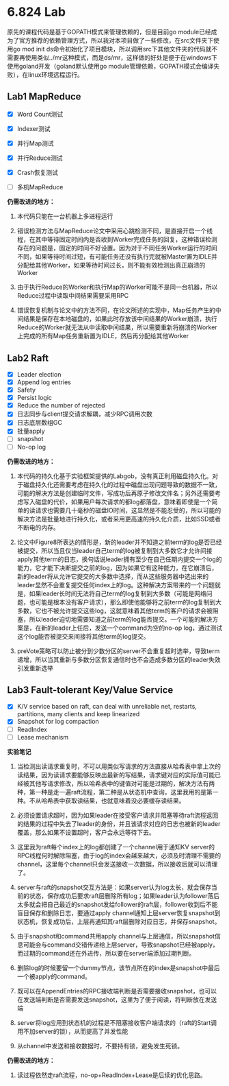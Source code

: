 # 6.824 Lab

原先的课程代码是基于GOPATH模式来管理依赖的，但是目前go module已经成为了官方推荐的依赖管理方式，所以我对本项目做了一些修改，在src文件夹下使用go mod init ds命令初始化了项目模块，所以调用src下其他文件夹的代码就不需要再使用类似../mr这种模式，而是ds/mr，这样做的好处是便于在windows下使用goland开发（goland默认使用go module管理依赖，GOPATH模式会编译失败），在linux环境远程运行。

## Lab1 MapReduce

- [x] Word Count测试
- [x] Indexer测试
- [x] 并行Map测试
- [x] 并行Reduce测试
- [x] Crash恢复测试
- [ ] 多机MapReduce



**仍需改进的地方：**

1. 本代码只能在一台机器上多进程运行

2. 错误检测方法与MapReduce论文中采用心跳检测不同，是直接开启一个线程，在其中等待固定时间内是否收到Worker完成任务的回复，这种错误检测存在的问题是，固定的时间不好设置。因为对于不同任务Worker运行的时间不同，如果等待时间过短，有可能任务还没有执行完就被Master置为IDLE并分配给其他Worker，如果等待时间过长，则不能有效检测出真正崩溃的Worker

3. 由于执行Reduce的Worker和执行Map的Worker可能不是同一台机器，所以Reduce过程中读取中间结果需要采用RPC

4. 错误恢复机制与论文中的方法不同，在论文所述的实现中，Map任务产生的中间结果是保存在本地磁盘的，如果此时存放该中间结果的Worker崩溃，执行Reduce的Worker就无法从中读取中间结果，所以需要重新将崩溃的Worker上完成的所有Map任务重新置为IDLE，然后再分配给其他Worker

## Lab2 Raft

- [x] Leader election
- [x] Append log entries
- [x] Safety
- [x] Persist logic
- [x] Reduce the number of rejected
- [x] 日志同步与client提交请求解耦，减少RPC调用次数
- [x] 日志底层数组GC
- [x] 批量apply
- [ ] snapshot
- [ ] No-op log

**仍需改进的地方：**

1. 本代码的持久化基于实验框架提供的Labgob，没有真正利用磁盘持久化。对于磁盘持久化还需要考虑在持久化的过程中磁盘出现问题导致的数据不一致，可能的解决方法是创建临时文件，写成功后再原子修改文件名；另外还需要考虑写入磁盘的代价，如果用户每次请求的都log都落盘，意味着即使是一个简单的读请求也需要几十毫秒的磁盘IO时间，这显然是不能忍受的，所以可能的解决方法是批量地进行持久化，或者采用更高速的持久化介质，比如SSD或者不断电的内存。

2. 论文中Figure8所表达的情形是，新的leader并不知道之前term的log是否已经被提交，所以当且仅当leader自己term的log被复制到大多数它才允许间接apply其他term的日志，换句话说leader拥有至少在自己任期内提交一个log的能力，它才能下决断提交之前的log，因为如果它有这种能力，在它崩溃后，新的leader将从允许它提交的大多数中选择，而从这些服务器中选出来的leader显然不会重复提交任何index上的log。这种解决方案带来的一个问题就是，如果leader长时间无法将自己term的log复制到大多数（可能是网络问题，也可能是根本没有客户请求），那么即使他能够将之前term的log复制到大多数，它也不被允许提交这些log，这就意味着其他term的客户的请求会被阻塞，所以leader迫切地需要知道之前term的log能否提交。一个可能的解决方案是，在新的leader上任后，发送一个command为空的no-op log，通过测试这个log能否被提交来间接将其他term的log提交。

3. preVote策略可以防止被分到少数分区的server不会重复超时选举，导致term递增，所以当其重新与多数分区恢复通信时也不会造成多数分区的leader失效引发重新选举

## Lab3 Fault-tolerant Key/Value Service

- [x] K/V service based on raft, can deal with unreliable net, restarts, partitions, many clients and keep linearized
- [x] Snapshot for log compaction
- [ ] ReadIndex
- [ ] Lease mechanism

**实验笔记**

1. 当检测出读请求重复时，不可以用类似写请求的方法直接从哈希表中拿上次的读结果，因为读请求要能够反映出最新的写结果，请求键对应的实际值可能已经被其他写请求修改，所以哈希表中的键值对可能是过期的，解决方法有两种，第一种是走一遍raft流程，第二种是从状态机中查询，这里我用的是第一种。不从哈希表中获取读结果，也就意味着没必要缓存读结果。

2. 必须设置请求超时，因为如果leader在接受客户请求并阻塞等待raft流程返回的结果的过程中失去了leader的身份，并且该请求对应的日志也被新的leader覆盖，那么如果不设置超时，客户会永远等待下去。

3. 这里我为raft每个index上的log都创建了一个channel用于通知KV server的RPC线程何时解除阻塞，由于log的index会越来越大，必须及时清理不需要的channel，这里每个channel只会发送接收一次数据，所以接收后就可以清理了。

4. server与raft的snapshot交互方法是：如果server认为log太长，就会保存当前的状态，保存成功后要求raft层删除所有log；如果leader认为follower落后太多就会把自己最近的snapshot发给follower的raft层，follower收到后不能盲目保存和删除日志，要通过apply channel通知上层server恢复snapshot到状态机，恢复成功后，上层再通知其raft层删除对应日志，并保存snapshot。

5. 由于snapshot和command共用apply channel与上层通信，所以snapshot信息可能会与command交错传递给上层server，导致snapshot已经被apply，而过期的command还在外进传，所以要在server端添加过期判断。

6. 删除log的时候要留一个dummy节点，该节点所在的index是snapshot中最后一个被apply的command。

7. 既可以在AppendEntries的RPC接收端判断是否需要接收snapshot，也可以在发送端判断是否需要发送snapshot，这里为了便于阅读，将判断放在发送端

8. server将log应用到状态机的过程是不阻塞接收客户端请求的（raft的Start调用不加server的锁），从而提高了并发性能

9. 从channel中发送和接收数据时，不要持有锁，避免发生死锁。

**仍需改进的地方：**

1. 读过程依然走raft流程，no-op+ReadIndex+Lease是后续的优化思路。
